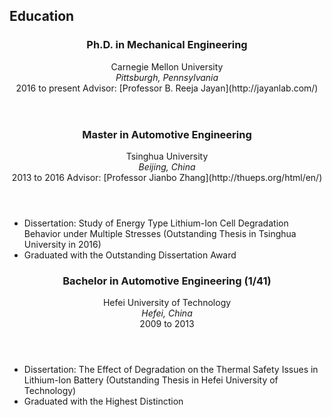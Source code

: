 <section class="thirteen columns" markdown="1">

# Education

<article>
<header>
<h1>Ph.D. in Mechanical Engineering</h1>
<span>Carnegie Mellon University</span>
<span><address>Pittsburgh, Pennsylvania</address><time>2016 to present</time></span>
  <span>Advisor: [Professor B. Reeja Jayan](http://jayanlab.com/)</span>
</header>
</article>
<article markdown="1">
<header>
<h1>Master in Automotive Engineering</h1>
<span>Tsinghua University </span>
<span><address>Beijing, China</address><time>2013 to 2016</time></span>  
<span>Advisor: [Professor Jianbo Zhang](http://thueps.org/html/en/)</span>
</header>

* Dissertation: Study of Energy Type Lithium-Ion Cell Degradation Behavior under Multiple Stresses (Outstanding Thesis in Tsinghua University in 2016)
* Graduated with the Outstanding Dissertation Award

</article>
<article markdown="1">
<header>
<h1>Bachelor in Automotive Engineering (1/41)</h1>
<span>Hefei University of Technology</span>
<span><address>Hefei, China</address><time>2009 to 2013</time></span>
</header>

* Dissertation: The Effect of Degradation on the Thermal Safety Issues in Lithium-Ion Battery (Outstanding Thesis in Hefei University of Technology)
* Graduated with the Highest Distinction

</article>
</section>

